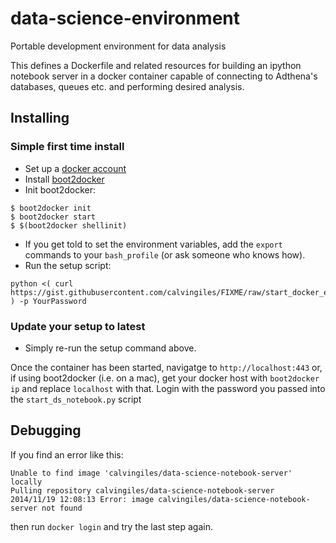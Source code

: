 data-science-environment
============

Portable development environment for data analysis

This defines a Dockerfile and related resources for building an ipython notebook server in a docker container capable of connecting to Adthena's databases, queues etc. and performing desired analysis.

## Installing
### Simple first time install

* Set up a [docker account](https://www.docker.com/)
* Install [boot2docker](http://boot2docker.io/)
* Init boot2docker:

```
$ boot2docker init
$ boot2docker start
$ $(boot2docker shellinit)
```

* If you get told to set the environment variables, add the `export` commands to your `bash_profile` (or ask someone who knows how).
* Run the setup script:

```
python <( curl https://gist.githubusercontent.com/calvingiles/FIXME/raw/start_docker_env.py ) -p YourPassword
```

### Update your setup to latest

* Simply re-run the setup command above.


Once the container has been started, navigatge to `http://localhost:443` or, if using boot2docker (i.e. on a mac), get your docker host with `boot2docker ip` and replace `localhost` with that. Login with the password you passed into the `start_ds_notebook.py` script

## Debugging

If you find an error like this:

```
Unable to find image 'calvingiles/data-science-notebook-server' locally
Pulling repository calvingiles/data-science-notebook-server
2014/11/19 12:08:13 Error: image calvingiles/data-science-notebook-server not found
```

then run `docker login` and try the last step again.
